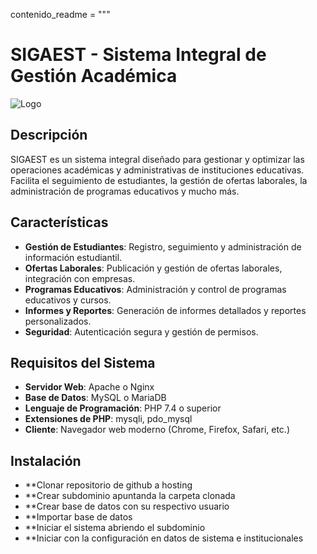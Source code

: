 contenido_readme = """
# SIGAEST - Sistema Integral de Gestión Académica

![Logo](ruta/a/tu/logo.png)

## Descripción

SIGAEST es un sistema integral diseñado para gestionar y optimizar las operaciones académicas y administrativas de instituciones educativas. Facilita el seguimiento de estudiantes, la gestión de ofertas laborales, la administración de programas educativos y mucho más.

## Características

- **Gestión de Estudiantes**: Registro, seguimiento y administración de información estudiantil.
- **Ofertas Laborales**: Publicación y gestión de ofertas laborales, integración con empresas.
- **Programas Educativos**: Administración y control de programas educativos y cursos.
- **Informes y Reportes**: Generación de informes detallados y reportes personalizados.
- **Seguridad**: Autenticación segura y gestión de permisos.

## Requisitos del Sistema

- **Servidor Web**: Apache o Nginx
- **Base de Datos**: MySQL o MariaDB
- **Lenguaje de Programación**: PHP 7.4 o superior
- **Extensiones de PHP**: mysqli, pdo_mysql
- **Cliente**: Navegador web moderno (Chrome, Firefox, Safari, etc.)

## Instalación
- **Clonar repositorio de github a hosting
- **Crear subdominio apuntanda la carpeta clonada
- **Crear base de datos con su respectivo usuario
- **Importar base de datos
- **Iniciar el sistema abriendo el subdominio
- **Iniciar con la configuración en datos de sistema e institucionales
